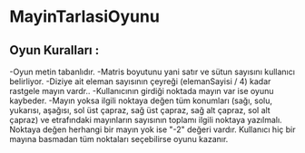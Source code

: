 # MayinTarlasiOyunu
## Oyun Kuralları :

-Oyun metin tabanlıdır.
-Matris boyutunu yani satır ve sütun sayısını kullanıcı belirliyor.
-Diziye ait eleman sayısının çeyreği (elemanSayisi / 4) kadar rastgele mayın vardr.. 
-Kullanıcının girdiği noktada mayın var ise oyunu kaybeder.
-Mayın yoksa ilgili noktaya değen tüm konumları (sağı, solu, yukarısı, aşağısı, sol üst çapraz, sağ üst çapraz, sağ alt çapraz, sol alt çapraz) ve etrafındaki mayınların sayısının toplamı ilgili noktaya yazılmalı. Noktaya değen herhangi bir mayın yok ise "-2" değeri vardır.
Kullanıcı hiç bir mayına basmadan tüm noktaları seçebilirse oyunu kazanır.
